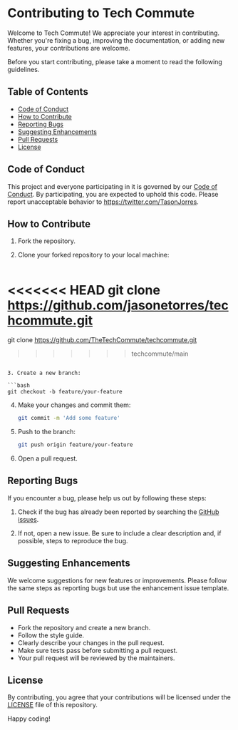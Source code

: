 # Contributing to Tech Commute

Welcome to Tech Commute! We appreciate your interest in contributing. Whether you're fixing a bug, improving the documentation, or adding new features, your contributions are welcome.

Before you start contributing, please take a moment to read the following guidelines.

## Table of Contents

- [Code of Conduct](#code-of-conduct)
- [How to Contribute](#how-to-contribute)
- [Reporting Bugs](#reporting-bugs)
- [Suggesting Enhancements](#suggesting-enhancements)
- [Pull Requests](#pull-requests)
  <!-- - [Style Guide](#style-guide) -->
- [License](#license)

## Code of Conduct

This project and everyone participating in it is governed by our [Code of Conduct](CODE_OF_CONDUCT.md). By participating, you are expected to uphold this code. Please report unacceptable behavior to https://twitter.com/TasonJorres.

## How to Contribute

1. Fork the repository.
2. Clone your forked repository to your local machine:

   ```bash
<<<<<<< HEAD
   git clone https://github.com/jasonetorres/techcommute.git
=======
   git clone https://github.com/TheTechCommute/techcommute.git
>>>>>>> techcommute/main
   ```

3. Create a new branch:

   ```bash
   git checkout -b feature/your-feature
   ```

4. Make your changes and commit them:

   ```bash
   git commit -m 'Add some feature'
   ```

5. Push to the branch:

   ```bash
   git push origin feature/your-feature
   ```

6. Open a pull request.

## Reporting Bugs

If you encounter a bug, please help us out by following these steps:

1. Check if the bug has already been reported by searching the [GitHub issues](https://github.com/jasonetorres/techcommute/issues).

2. If not, open a new issue. Be sure to include a clear description and, if possible, steps to reproduce the bug.

## Suggesting Enhancements

We welcome suggestions for new features or improvements. Please follow the same steps as reporting bugs but use the enhancement issue template.

## Pull Requests

- Fork the repository and create a new branch.
- Follow the style guide.
- Clearly describe your changes in the pull request.
- Make sure tests pass before submitting a pull request.
- Your pull request will be reviewed by the maintainers.

<!--
## Style Guide

Please follow our [style guide](STYLE_GUIDE.md) for code consistency.
-->

## License

By contributing, you agree that your contributions will be licensed under the [LICENSE](LICENSE) file of this repository.

Happy coding!
